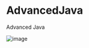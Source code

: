 # AdvancedJava
Advanced Java

![image](https://raw.githubusercontent.com/greatestrabit/AdvancedJava/master/images/head.png)
